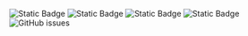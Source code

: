 ![Static Badge](https://img.shields.io/badge/blacklists-60-000000) ![Static Badge](https://img.shields.io/badge/blacklisted-2529497-cc0000) ![Static Badge](https://img.shields.io/badge/whitelisted-2244-00CC00) ![Static Badge](https://img.shields.io/badge/streaming_blacklist-28107-000000) ![GitHub issues](https://img.shields.io/github/issues/fabriziosalmi/blacklists)
